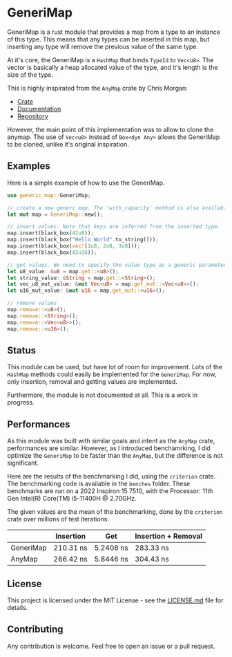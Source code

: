 # GeneriMap

GeneriMap is a rust module that provides a map from a type to an instance of this type. 
This means that any types can be inserted in this map, but inserting any type will remove the previous value of the same type.

At it's core, the GeneriMap is a `HashMap` that binds `TypeId` to `Vec<u8>`. The vector is basically a heap allocated value of the type, and it's length is the size of the type.

This is highly inspirated from the `AnyMap` crate by Chris Morgan:
- [Crate](https://crates.io/crates/anymap)
- [Documentation](https://docs.rs/anymap/0.12.1/anymap/)
- [Repository](https://github.com/chris-morgan/anymap)

However, the main point of this implementation was to allow to clone the anymap. The use of `Vec<u8>` instead of `Box<dyn Any>` allows the GeneriMap to be cloned, unlike it's original inspiration.

## Examples

Here is a simple example of how to use the GeneriMap.

```rust
use generic_map::GeneriMap;

// create a new generi map. The 'with_capacity' method is also available.
let mut map = GeneriMap::new();

// insert values. Note that keys are inferred from the inserted type.
map.insert(black_box(42u8));
map.insert(black_box("Hello World".to_string()));
map.insert(black_box(vec![1u8, 2u8, 3u8]));
map.insert(black_box(42u16));

// get values. We need to specify the value type as a generic parameter.
let u8_value: &u8 = map.get::<u8>();
let string_value: &String = map.get::<String>();
let vec_u8_mut_value: &mut Vec<u8> = map.get_mut::<Vec<u8>>();
let u16_mut_value: &mut u16 = map.get_mut::<u16>();

// remove values 
map.remove::<u8>();
map.remove::<String>();
map.remove::<Vec<u8>>();
map.remove::<u16>();
```

## Status

This module can be used, but have lot of room for improvement. Lots of the `HashMap` methods could easily be implemented for the `GeneriMap`. For now, only insertion, removal and getting values are implemented.

Furthermore, the module is not documented at all. This is a work in progress.

## Performances

As this module was built with similar goals and intent as the `AnyMap` crate, performances are similar. However, as I introduced benchamrking, I did optimize the `GeneriMap` to be faster than the `AnyMap`, but the difference is not significant.

Here are the results of the benchmarking I did, using the `criterion` crate. The benchmarking code is available in the `benches` folder. These benchmarks are run on a 2022 Inspiron 15 7510, with the Processor: 11th Gen Intel(R) Core(TM) i5-11400H @ 2.70GHz.

The given values are the mean of the benchmarking, done by the `criterion` crate over millions of test iterations.

|           | Insertion           | Get                 | Insertion + Removal |
|-----------|---------------------|---------------------|---------------------|
| GeneriMap |      210.31 ns      |      5.2408 ns      |      283.33 ns      |
| AnyMap    |      266.42 ns      |      5.8446 ns      |      304.43 ns      |

## License

This project is licensed under the MIT License - see the [LICENSE.md](LICENSE) file for details.

## Contributing

Any contribution is welcome. Feel free to open an issue or a pull request.

